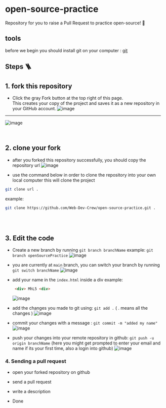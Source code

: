 # open-source-practice

Repository for you to raise a Pull Request to practice open-source! 🎉

## tools

before we begin you should install git on your computer : [git](https://www.git-scm.com/)

## Steps 🪜

## 1. fork this repository

- Click the gray Fork button at the top right of this page. <br/> This creates your copy of the project and saves it as a new repository in your GitHub account.
 ![image](https://github.com/MhL5/open-source-practice/assets/135700087/c3129f9d-16a6-4724-85e8-c3c5050e88f4)

<hr>

 ![image](https://github.com/MhL5/open-source-practice/assets/135700087/3b5096ee-7d2f-4505-a754-bc0fa48ecc57)

<br/>

## 2. clone your fork

- after you forked this repository successfully, you should copy the repository url
 ![image](https://github.com/MhL5/open-source-practice/assets/135700087/b3c85df5-ec3f-4b49-b470-7d82cd89d560)


- use the command below in order to clone the repository into your own local computer
  this will clone the project

```bash
git clone url .
```
example: 
```bash
git clone https://github.com/Web-Dev-Crew/open-source-practice.git .
```

<br/>
<br/>

## 3. Edit the code

- Create a new branch by running `git branch branchName`
  example: `git branch openSourcePractice`
  ![image](https://github.com/MhL5/open-source-practice/assets/135700087/33730409-98ec-45de-99da-c3d986d2cf69)

- you are currently at `main` branch, you can switch your branch by running `git switch branchName`
  ![image](https://github.com/MhL5/open-source-practice/assets/135700087/908e1489-8ed0-4a55-beed-5817204785b3)


- add your name in the `index.html` inside a div 
  example: 
  ```html
   <div> MhL5 <div>
  ```
  ![image](https://github.com/MhL5/open-source-practice/assets/135700087/f5d2fc8a-652a-4f26-bcb7-3d350b54605d)


- add the changes you made to git using: `git add .` ( . means all the changes )
  ![image](https://github.com/MhL5/open-source-practice/assets/135700087/58112c79-bfde-4767-a38c-6e43845e39ad)

  
- commit your changes with a message : `git commit -m "added my name"`
  ![image](https://github.com/MhL5/open-source-practice/assets/135700087/1ead3866-e0ea-4b97-999e-7d9ba314f2ca)


- push your changes into your remote repository in github: `git push -u origin branchName`
(here you might get prompted to enter your email and name if its your first time, also a login into github)
![image](https://github.com/MhL5/open-source-practice/assets/135700087/854bbdfd-8b9b-4b5d-99d7-acf50ad68b0c)



### 4. Sending a pull request

- open your forked repository on github
- send a pull request
- write a description

- Done
